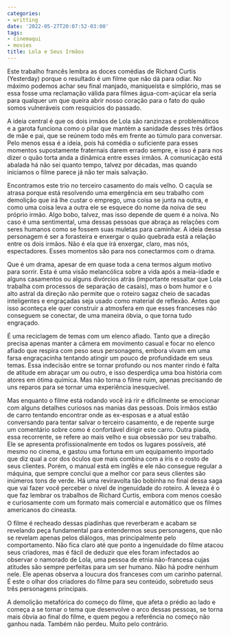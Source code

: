 ```yaml
---
categories:
- writting
date: '2022-05-27T20:07:52-03:00'
tags:
- cinemaqui
- movies
title: Lola e Seus Irmãos
---
```


Este trabalho francês lembra as doces comédias de Richard Curtis (Yesterday) porque o resultado é um filme que não dá para odiar. No máximo podemos achar seu final manjado, maniqueísta e simplório, mas se essa fosse uma reclamação válida para filmes água-com-açúcar ela seria para qualquer um que queira abrir nosso coração para o fato do quão somos vulneráveis com resquícios do passado.

A ideia central é que os dois irmãos de Lola são ranzinzas e problemáticos e a garota funciona como o pilar que mantém a sanidade desses três órfãos de mãe e pai, que se reúnem todo mês em frente ao túmulo para conversar. Pelo menos essa é a ideia, pois há comédia o suficiente para esses momentos supostamente fraternais darem errado sempre, e isso é para nos dizer o quão torta anda a dinâmica entre esses irmãos. A comunicação está abalada há não sei quanto tempo, talvez por décadas, mas quando iniciamos o filme parece já não ter mais salvação.

Encontramos este trio no terceiro casamento do mais velho. O caçula se atrasa porque está resolvendo uma emergência em seu trabalho com demolição que irá lhe custar o emprego, uma coisa se junta na outra, e como uma coisa leva a outra ele se esquece do nome da noiva de seu próprio irmão. Algo bobo, talvez, mas isso depende de quem é a noiva. No caso é uma sentimental, uma dessas pessoas que abraça as relações com seres humanos como se fossem suas muletas para caminhar. A ideia dessa personagem é ser a forasteira e enxergar o quão quebrada está a relação entre os dois irmãos. Não é ela que irá enxergar, claro, mas nós, espectadores. Esses momentos são para nos conectarmos com o drama.

Que é um drama, apesar de em quase toda a cena termos algum motivo para sorrir. Esta é uma visão melancólica sobre a vida após a meia-idade e alguns casamentos ou alguns divórcios atrás (importante ressaltar que Lola trabalha com processos de separação de casais), mas o bom humor e o alto astral da direção não permite que o roteiro sagaz cheio de sacadas inteligentes e engraçadas seja usado como material de reflexão. Antes que isso aconteça ele quer construir a atmosfera em que esses franceses não conseguem se conectar, de uma maneira óbvia, o que torna tudo engraçado.

É uma reciclagem de temas com um elenco afiado. Tanto que a direção precisa apenas manter a câmera em movimento casual e focar no elenco afiado que respira com peso seus personagens, embora vivam em uma farsa engraçacinha tentando atingir um pouco de profundidade em seus temas. Essa indecisão entre se tornar profundo ou nos manter rindo é falta de atitude em abraçar um ou outro, e isso desperdiça uma boa história com atores em ótima química. Mas não torna o filme ruim, apenas precisando de uns reparos para se tornar uma experiência inesquecível.

Mas enquanto o filme está rodando você irá rir e dificilmente se emocionar com alguns detalhes curiosos nas manias das pessoas. Dois irmãos estão de carro tentando encontrar onde as ex-esposas e a atual estão conversando para tentar salvar o terceiro casamento, e de repente surge um comentário sobre como é confortável dirigir este carro. Outra piada, essa recorrente, se refere ao mais velho e sua obsessão por seu trabalho. Ele se apresenta profissionalmente em todos os lugares possíveis, até mesmo no cinema, e gastou uma fortuna em um equipamento importado que diz qual a cor dos óculos que mais combina com a íris e o rosto de seus clientes. Porém, o manual está em inglês e ele não consegue regular a máquina, que sempre conclui que a melhor cor para seus clientes são inúmeros tons de verde. Há uma reviravolta tão bobinha no final dessa saga que vai fazer você perceber o nível de ingenuidade do roteiro. A leveza é o que faz lembrar os trabalhos de Richard Curtis, embora com menos coesão e curiosamente com um formato mais comercial e automático que os filmes americanos do cineasta.

O filme é recheado dessas piadinhas que reverberam e acabam se revelando peça fundamental para entendermos seus personagens, que não se revelam apenas pelos diálogos, mas principalmente pelo comportamento. Não fica claro até que ponto a ingenuidade do filme atacou seus criadores, mas é fácil de deduzir que eles foram infectados ao observar o namorado de Lola, uma pessoa de etnia não-francesa cujas atitudes são sempre perfeitas para um ser humano. Não há podre nenhum nele. Ele apenas observa a loucura dos franceses com um carinho paternal. É este o olhar dos criadores do filme para seu conteúdo, sobretudo seus três personagens principais.

A demolição metafórica do começo do filme, que afeta o prédio ao lado e começa a se tornar o tema que desenvolve o arco dessas pessoas, se torna mais óbvia ao final do filme, e quem pegou a referência no começo não ganhou nada. Também não perdeu. Muito pelo contrário.